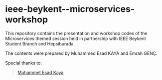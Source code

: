 # ieee-beykent--microservices-workshop
This repository contains the presentation and workshop codes of the Microservices themed session held in partnership with IEEE Beykent Student Branch and Hepsiburada.  

The contents were prepared by Muhammed Esad KAYA and Emrah GENÇ.

Special thanks to: 
>[Muhammet Esad Kaya](https://www.linkedin.com/in/muhammed-esad-kaya/)

